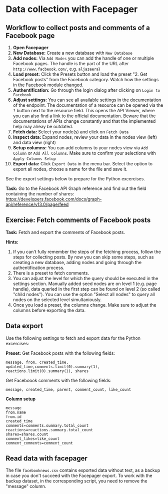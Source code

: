 # Data collection with Facepager 

## Workflow to collect posts and comments of a Facebook page

1. **Open Facepager**
2. **New Database:** Create a new database with ```New Database```
3. **Add nodes:** Via ```Add Nodes``` you can add the handle of one or multiple Facebook pages. The handle is the part of the URL after `http://www.facbeook.com/`, e.g. `aljazeera`)
4. **Load preset:** Click the Presets button and load the preset "2. Get Facebook posts" from the Facebook category.  Watch how the settings in the Facebook module changed.
5. **Authentification:** Go through the login dialog after clicking on `Login to Facebook`
6. **Adjust settings:** You can see all available settings in the documentation of the endpoint. The documentation of a resource can be opened via the `?` button next to the resource field. This opens the API Viewer, where you can also find a link to the official documentation. Beware that the documentations of APIs change constantly and that the implemented help may alreay be outdated. 
7. **Fetch data:** Select your node(s) and click on `Fetch Data`
8. **Inspect data:** Expand nodes, review your data in the nodes view (left) and data view (right)
9. **Setup columns:** You can add columns to your nodes view via `Add Column` or `Add All Columns`. Make sure to confirm your selections with `Apply Columns Setup`
10. **Export data:** Click `Export Data` in the menu bar. Select the option to export all nodes, choose a name for the file and save it. 

See the export settings below to prepare for the Python excercises.

**Task:** Go to the Facebook API Graph reference and find out the field containing the number of shares: https://developers.facebook.com/docs/graph-api/reference/v13.0/page/feed 


## Exercise: Fetch comments of Facebook posts

**Task:** Fetch and export the comments of Facebook posts. 

**Hints:**
1. If you can't fully remember the steps of the fetching process, follow the steps for collecting posts. By now you can skip some steps, such as creating a new database, adding nodes and going through the authentification process.
2. There is a preset to fetch comments. 
3. You can adjust the level for which the query should be executed in the settings section. Manually added seed nodes are on level 1 (e.g. page handle), data queried in the first step can be found on level 2 (so called "child nodes"). You can use the option "Select all nodes" to query all nodes on the selected level simultaniously. 
4. Once you load a preset, the columns change. Make sure to adjust the columns before exporting the data. 

 
## Data export

Use the following settings to fetch and export data for the Python excercises:

**Preset:**
Get Facebook posts with the following fields:

```
message, from, created_time, updated_time,comments.limit(0).summary(1), reactions.limit(0).summary(1), shares
```

Get Faceboook comments with the following fields:
```
message, created_time, parent, comment_count, like_count
```

**Column setup**  
```
message
from.name
from.id
created_time
comments=comments.summary.total_count
reactions=reactions.summary.total_count
shares=shares.count
comment_likes=like_count
comment_comments=comment_count
```

## Read data with facepager

The file `facebooknews.csv` contains exported data without text, as a backup in case you don't succeed with the Facepager export. To work with the backup dataset, in the corresponding script, you need to remove the "message" column.